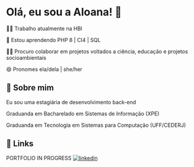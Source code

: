 
# Olá, eu sou a Aloana! 👋


👩‍💻 Trabalho atualmente na HBI

🧠 Estou aprendendo PHP 8 | CI4 | SQL

👯‍♀️ Procuro colaborar em projetos voltados a ciência, educação e projetos socioambientais

😄 Pronomes ela/dela | she/her



## 🚀 Sobre mim
Eu sou uma estagiária de desenvolvimento back-end

Graduanda em Bacharelado em Sistemas de Informação (XPE)

Graduanda em Tecnologia em Sistemas para Computação (UFF/CEDERJ)
## 🔗 Links
PORTFOLIO IN PROGRESS
[![linkedin](https://img.shields.io/badge/linkedin-0A66C2?style=for-the-badge&logo=linkedin&logoColor=white)](https://www.linkedin.com/in/aloana-neto/)


